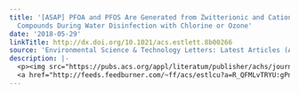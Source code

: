 ```yaml
---
title: '[ASAP] PFOA and PFOS Are Generated from Zwitterionic and Cationic Precursor
  Compounds During Water Disinfection with Chlorine or Ozone'
date: '2018-05-29'
linkTitle: http://dx.doi.org/10.1021/acs.estlett.8b00266
source: 'Environmental Science & Technology Letters: Latest Articles (ACS Publications)'
description: |-
  <p><img src="https://pubs.acs.org/appl/literatum/publisher/achs/journals/content/estlcu/0/estlcu.ahead-of-print/acs.estlett.8b00266/20180529/images/medium/ez-2018-00266w_0004.gif" alt="TOC Graphic"/></p><div><cite>Environmental Science & Technology Letters</cite></div><div>DOI: 10.1021/acs.estlett.8b00266</div><div class="feedflare">
  <a href="http://feeds.feedburner.com/~ff/acs/estlcu?a=R_QFMLvTRYU:gPnILPnOO2I:yIl2AUoC8zA"><img src="http://feeds.feedburner.com/~ff/acs/estlcu?d=yIl2AUoC8zA" borde
---
```

